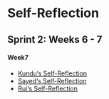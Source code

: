 # Self-Reflection

## Sprint 2: Weeks 6 - 7
#### Week7
*  [Kundu‘s Self-Reflection](Reflection/Kundu/Kundu_Reflection_Week7.pdf)
*  [Sayed‘s Self-Reflection](Reflection/Sayed/Week7-Sayed.md)
*  [Rui‘s Self-Reflection](Reflection/Rui)
